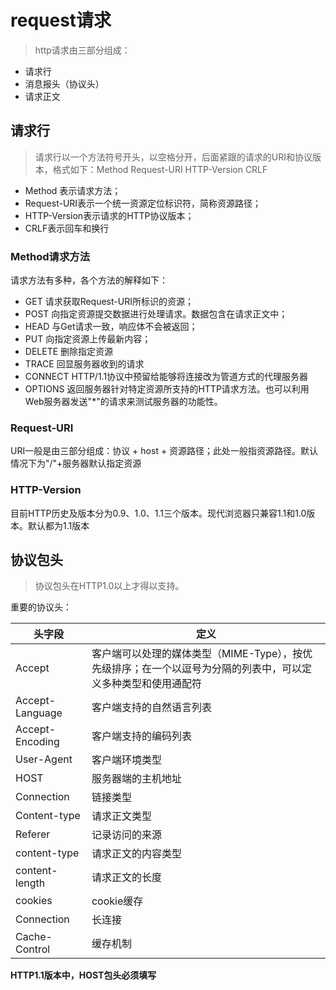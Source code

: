# request请求

> http请求由三部分组成：
+ 请求行
+ 消息报头（协议头）
+ 请求正文


## 请求行

> 请求行以一个方法符号开头，以空格分开，后面紧跟的请求的URI和协议版本，格式如下：Method Request-URI HTTP-Version CRLF
+ Method 表示请求方法；
+ Request-URI表示一个统一资源定位标识符，简称资源路径；
+ HTTP-Version表示请求的HTTP协议版本；
+ CRLF表示回车和换行


### Method请求方法

请求方法有多种，各个方法的解释如下：

+ GET   请求获取Request-URI所标识的资源；
+ POST  向指定资源提交数据进行处理请求。数据包含在请求正文中；
+ HEAD 与Get请求一致，响应体不会被返回；
+ PUT  向指定资源上传最新内容；
+ DELETE 删除指定资源
+ TRACE   回显服务器收到的请求
+ CONNECT HTTP/1.1协议中预留给能够将连接改为管道方式的代理服务器
+ OPTIONS  返回服务器针对特定资源所支持的HTTP请求方法。也可以利用Web服务器发送"*"的请求来测试服务器的功能性。

### Request-URI

URI一般是由三部分组成：协议 + host + 资源路径；此处一般指资源路径。默认情况下为"/"+服务器默认指定资源

### HTTP-Version

目前HTTP历史及版本分为0.9、1.0、1.1三个版本。现代浏览器只兼容1.1和1.0版本。默认都为1.1版本


## 协议包头

> 协议包头在HTTP1.0以上才得以支持。

重要的协议头：

|头字段              |定义                                                         |
|------------------ |----------------------------------------------|
|Accept              |客户端可以处理的媒体类型（MIME-Type），按优先级排序；在一个以逗号为分隔的列表中，可以定义多种类型和使用通配符|
|Accept-Language|客户端支持的自然语言列表|
|Accept-Encoding  |客户端支持的编码列表        |
|User-Agent           | 客户端环境类型                       |
|HOST                    |服务器端的主机地址                 |
|Connection           |链接类型                                     |
|Content-type         |请求正文类型                             |
|Referer                   |记录访问的来源                           |
|content-type          |请求正文的内容类型                   |
|content-length       |请求正文的长度                           |
|cookies                   |cookie缓存                                   |
|Connection             |长连接                                          |
|Cache-Control        |缓存机制                                      |



**HTTP1.1版本中，HOST包头必须填写**





